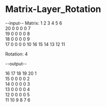 # Matrix-Layer_Rotation

--input--
Matrix:
1  2  3  4  5  6  
20 0  0  0  0  7  
19 0  0  0  0  8  
18 0  0  0  0  9  
17 0  0  0  0  10 
16 15 14 13 12 11 

Rotation: 4

--output--

16 17 18 19 20 1  
15 0  0  0  0  2  
14 0  0  0  0  3  
13 0  0  0  0  4  
12 0  0  0  0  5  
11 10 9  8  7  6 
